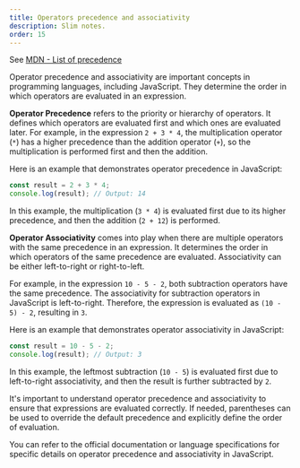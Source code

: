 ```yaml
---
title: Operators precedence and associativity
description: Slim notes.
order: 15
---
```


See [MDN - List of precedence](https://developer.mozilla.org/en-US/docs/Web/JavaScript/Reference/Operators/Operator_Precedence)

Operator precedence and associativity are important concepts in programming languages, including JavaScript. They determine the order in which operators are evaluated in an expression.

**Operator Precedence** refers to the priority or hierarchy of operators. It defines which operators are evaluated first and which ones are evaluated later. For example, in the expression `2 + 3 * 4`, the multiplication operator (`*`) has a higher precedence than the addition operator (`+`), so the multiplication is performed first and then the addition. 

Here is an example that demonstrates operator precedence in JavaScript:

```javascript
const result = 2 + 3 * 4;
console.log(result); // Output: 14
```

In this example, the multiplication (`3 * 4`) is evaluated first due to its higher precedence, and then the addition (`2 + 12`) is performed.

**Operator Associativity** comes into play when there are multiple operators with the same precedence in an expression. It determines the order in which operators of the same precedence are evaluated. Associativity can be either left-to-right or right-to-left.

For example, in the expression `10 - 5 - 2`, both subtraction operators have the same precedence. The associativity for subtraction operators in JavaScript is left-to-right. Therefore, the expression is evaluated as `(10 - 5) - 2`, resulting in `3`.

Here is an example that demonstrates operator associativity in JavaScript:

```javascript
const result = 10 - 5 - 2;
console.log(result); // Output: 3
```

In this example, the leftmost subtraction (`10 - 5`) is evaluated first due to left-to-right associativity, and then the result is further subtracted by `2`.

It's important to understand operator precedence and associativity to ensure that expressions are evaluated correctly. If needed, parentheses can be used to override the default precedence and explicitly define the order of evaluation.

You can refer to the official documentation or language specifications for specific details on operator precedence and associativity in JavaScript.


